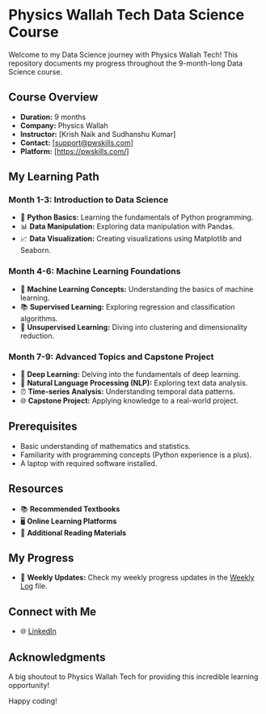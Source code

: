 # Physics Wallah Tech Data Science Course

Welcome to my Data Science journey with Physics Wallah Tech! This repository documents my progress throughout the 9-month-long Data Science course.

## Course Overview

- **Duration:** 9 months
- **Company:** Physics Wallah 
- **Instructor:** [Krish Naik and Sudhanshu Kumar]
- **Contact:** [support@pwskills.com]
- **Platform:** [https://pwskills.com/]

## My Learning Path

### Month 1-3: Introduction to Data Science

- 🐍 **Python Basics:** Learning the fundamentals of Python programming.
- 📊 **Data Manipulation:** Exploring data manipulation with Pandas.
- 📈 **Data Visualization:** Creating visualizations using Matplotlib and Seaborn.

### Month 4-6: Machine Learning Foundations

- 🤖 **Machine Learning Concepts:** Understanding the basics of machine learning.
- 📚 **Supervised Learning:** Exploring regression and classification algorithms.
- 🔄 **Unsupervised Learning:** Diving into clustering and dimensionality reduction.

### Month 7-9: Advanced Topics and Capstone Project

- 🚀 **Deep Learning:** Delving into the fundamentals of deep learning.
- 📝 **Natural Language Processing (NLP):** Exploring text data analysis.
- ⏰ **Time-series Analysis:** Understanding temporal data patterns.
- 🌐 **Capstone Project:** Applying knowledge to a real-world project.

## Prerequisites

- Basic understanding of mathematics and statistics.
- Familiarity with programming concepts (Python experience is a plus).
- A laptop with required software installed.

## Resources

- 📚 **Recommended Textbooks**
- 🖥️ **Online Learning Platforms**
- 📖 **Additional Reading Materials**

## My Progress

- 📆 **Weekly Updates:** Check my weekly progress updates in the [Weekly Log](weekly-log.md) file.

## Connect with Me

- 🌐 [LinkedIn](https://www.linkedin.com/in/dilliramchaudhary/)

## Acknowledgments

A big shoutout to Physics Wallah Tech for providing this incredible learning opportunity!

Happy coding!
